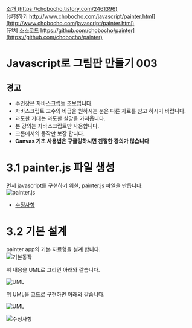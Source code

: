 [소개 (https://chobocho.tistory.com/2461396)](https://chobocho.tistory.com/2461396)  
[실행하기 http://www.chobocho.com/javascript/painter.html](http://www.chobocho.com/javascript/painter.html)  
[전체 소스코드 https://github.com/chobocho/painter](https://github.com/chobocho/painter)  

# Javascript로 그림판 만들기 003  

## 경고  
* 주인장은 자바스크립트 초보입니다.  
* 자바스크립트 고수의 비급을 원하시는 분은 다른 자료를 참고 하시기 바랍니다.  
* 과도한 기대는 과도한 실망을 가져옵니다.  
* 본 강의는 자바스크립트만 사용합니다.  
* 크롬에서의 동작만 보장 합니다.  
* **Canvas 기초 사용법은 구글링하시면 친절한 강의가 많습니다**  

# 3.1  painter.js 파일 생성  
먼저 javascript를 구현하기 위한, painter.js 파일을 만듭니다.  
![painter.js](https://github.com/chobocho/painter/blob/master/doc/tutorial/003/003_01.png)  
* [수정사항](https://github.com/chobocho/painter/commit/bb093499bd2343fc11495cf6077c92a7d7250772) 

# 3.2  기본 설계  
painter app의 기본 자료형을 설계 합니다.  
![기본동작](https://github.com/chobocho/painter/blob/master/doc/tutorial/003/003_02.png)  

위 내용을 UML로 그리면 아래와 같습니다.  

![UML](https://github.com/chobocho/painter/blob/master/doc/tutorial/003/003_03.png)  

위 UML을 코드로 구현하면 아래와 같습니다.  

![UML](https://github.com/chobocho/painter/blob/master/doc/tutorial/003/003_04.png)  

![수정사항](https://github.com/chobocho/painter/commit/b725d797e04107d6427a405729c6947ec4281664#diff-84326c57005079be7b4012923b56c3ca)